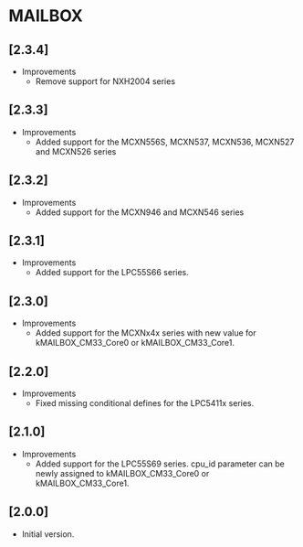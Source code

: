 # MAILBOX

## [2.3.4]

- Improvements
  - Remove support for NXH2004 series

## [2.3.3]

- Improvements
  - Added support for the MCXN556S, MCXN537, MCXN536, MCXN527 and MCXN526 series

## [2.3.2]

- Improvements
  - Added support for the MCXN946 and MCXN546 series

## [2.3.1]

- Improvements
  - Added support for the LPC55S66 series.

## [2.3.0]

- Improvements
  - Added support for the MCXNx4x series with new value for kMAILBOX_CM33_Core0 or kMAILBOX_CM33_Core1.

## [2.2.0]

- Improvements
  - Fixed missing conditional defines for the LPC5411x series.

## [2.1.0]

- Improvements
  - Added support for the LPC55S69 series. cpu_id parameter can be newly
    assigned to kMAILBOX_CM33_Core0 or kMAILBOX_CM33_Core1.

## [2.0.0]

- Initial version.
